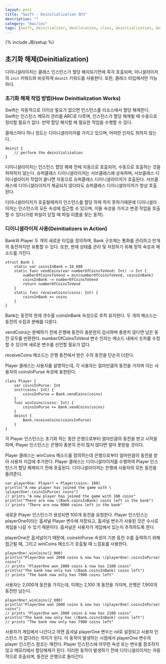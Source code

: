 ```yaml
---
layout: post
title: "Swift - Deinitialization 정리"
description: ""
category: "mac/ios"
tags: [swift, deinitializer, deallocation, class, deinitialization, deinit, init, initializer, nil, reference, arc]
---
```

{% include JB/setup %}

## 초기화 해제(Deinitialization)

디이니셜라이저는 클래스 인스턴스가 할당 해지되기전에 즉각 호출되며, 이니셜라이저의 `init` 키워드와 비슷하게 `deinit` 키워드를 사용한다. 또한, 클래스 타입에서만 가능하다.

### 초기화 해제 작업 방법(How Deinitialization Works)

Swift는 자동적으로 더이상 필요가 없으면 인스턴스를 리소스에서 할당 해제한다. Swift는 인스턴스 메모리 관리를 ARC로 다루며, 인스턴스가 할당 해제될 때 수동으로 정리할 필요가 없다. 만약 할당 해지할 때 필요한 작업을 수행할 수 있다.

클래스마다 하나 정도는 디이니셜라이저를 가지고 있으며, 어떠한 인자도 취하지 않는다.

	deinit {
	    // perform the deinitialization
	}

디이니셜라이저는 인스턴스 할당 해제 전에 자동으로 호출되어, 수동으로 호출하는 것을 허락하지 않는다. 슈퍼클래스 디이니셜라이저는 서브클래스에 상속하며, 서브클래스 디이니셜라이저 작업이 끝나면 자동으로 슈퍼클래스 디이니셜라이저가 호출된다. 서브클래스에 디이니셜라이저가 제공되지 않더라도 슈퍼클래스 디이니셜라이저가 항상 호출된다.

디이니셜라이저가 호출될때까지 인스턴스를 할당 하제 하지 못하기때문에 디이니셜라이저는 인스턴스의 모든 속성에 접근할 수 있으며, 이들 속성을 가지고 변경 작업을 호출할 수 있다(가령 파일이 닫힐 때 파일 이름을 찾는 동작).

### 디이니셜라이저 사용(Deinitializers in Action)

Bank와 Player 두 개의 새로운 타입을 정의하며, Bank 구조체는 통화를 관리하고 만개의 동전까지만 유통할 수 있다. 또한, 현재 상태를 관리 및 저장하기 위해 정적 속성과 메소드를 가진다.

	struct Bank {
	    static var coinsInBank = 10_000
	    static func vendCoins(var numberOfCoinsToVend: Int) -> Int {
	        numberOfCoinsToVend = min(numberOfCoinsToVend, coinsInBank)
	        coinsInBank -= numberOfCoinsToVend
	        return numberOfCoinsToVend
	    }
	    static func receiveCoins(coins: Int) {
	        coinsInBank += coins
	    }
	}

Bank는 동전의 현재 갯수를 coinsInBank 속성으로 추적 유지한다. 두 개의 메소드는 동전의 수집과 분배를 다룬다.

vendCoins는 분배하기 전에 은행에 동전이 충분한지 검사하며 충분치 않다면 남은 동전 모두를 반환한다. numberOfCoinsToVend 변수 인자는 메소드 내에서 숫자를 수정할 수 있으며 새로운 변수를 선언할 필요가 없다.

receiveCoins 메소드는 은행 동전에서 받은 수의 동전을 단순히 더한다.

Player 클래스는 사용자를 설명하는데, 각 사용자는 얼마만큼의 동전을 가지며 이는 사용자의 coinsInPurse 속성에 표현된다.

	class Player {
	    var coinsInPurse: Int
	    init(coins: Int) {
	        coinsInPurse = Bank.vendCoins(coins)
	    }
	    func winCoins(coins: Int) {
	        coinsInPurse += Bank.vendCoins(coins)
	    }
	    deinit {
	        Bank.receiveCoins(coinsInPurse)
	    }
	}

각 Player 인스턴스는 초기화 하는 동안 은행으로부터 얼마만큼의 동전을 받고 시작을 하며, Player 인스턴스는 은행이 충분히 돈이 많지 않다면 얼마 못받을 것이다. 

Player 클래스는 winCoins 메소드를 정의하는데 은행으로부터 얼마만큼의 동전을 받아 사용자 지갑에 추가한다. Player 클래스는 디이니셜라이저를 수행하여 Player 인스턴스가 할당 해제되기 전에 호출된다. 디이니셜라이저는 은행에 사용자의 모든 동전을 돌려준다.

	var playerOne: Player? = Player(coins: 100)
	println("A new player has joined the game with \(playerOne!.coinsInPurse) coins")
	// prints "A new player has joined the game with 100 coins"
	println("There are now \(Bank.coinsInBank) coins left in the bank")
	// prints "There are now 9900 coins left in the bank"

새로운 Player 인스턴스가 생성되면 100개 동전을 요청한다. Player 인스턴스는 playerOne이라는 옵셔널 Player 변수에 저장되고, 옵셔널 변수가 사용된 것은 수시로 게임을 나갈 수 있기 때문이다. 옵셔널은 사용자가 게임에서 있는지 추적하도록 한다.

playerOne은 옵셔널이기 때문에, coinsInPurse 속성이 기본 동전 수를 출력하기 위해 접근될 때, 그리고 winCoins 메소드가 호출될 때 느낌표를 사용한다.

	playerOne!.winCoins(2_000)
	println("PlayerOne won 2000 coins & now has \(playerOne!.coinsInPurse) coins")
	// prints "PlayerOne won 2000 coins & now has 2100 coins"
	println("The bank now only has \(Bank.coinsInBank) coins left")
	// prints "The bank now only has 7900 coins left"

사용자는 2,000개 동전을 가지는데, 이제는 2,100 개 동전을 가지며, 은행은 7,900개 동전만 남는다.

	playerOne!.winCoins(2_000)
	println("PlayerOne won 2000 coins & now has \(playerOne!.coinsInPurse) coins")
	// prints "PlayerOne won 2000 coins & now has 2100 coins"
	println("The bank now only has \(Bank.coinsInBank) coins left")
	// prints "The bank now only has 7900 coins left"

사용자가 게임에서 나간다고 하면 옵셔널 playerOne 변수는 nil로 설정되고 사용자 인스턴스 가 없다라는 의미가 된다. 이 동작이 발생하는 시점에서 playerOne 변수의 player 인스턴스 참조는 깨진다. Player 인스턴스에 아무런 속성 또는 변수를 참조하지 않고 메모리에서 할당해제가 된다. 이러한 동작이 발생하기 전에 디이니셜라이저는 자동적으로 호출되며, 동전은 은행으로 돌아간다.